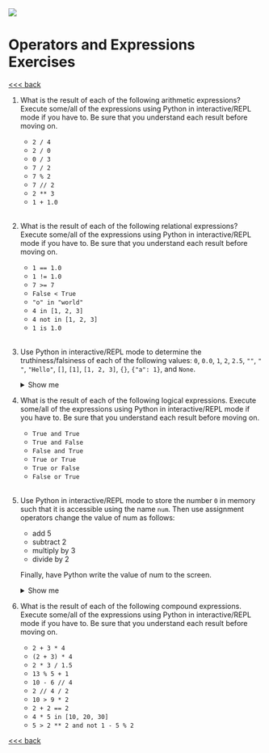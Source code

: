 <img src="https://github.com/stayahead-training/shared/blob/master/stayahead.png" />

# Operators and Expressions Exercises

[<<< back](../README.md)

1. What is the result of each of the following arithmetic expressions? Execute some/all of the expressions using Python in interactive/REPL mode if you have to. Be sure that you understand each result before moving on.

    - `2 / 4`
    - `2 / 0`
    - `0 / 3`
    - `7 / 2`
    - `7 % 2`
    - `7 // 2`
    - `2 ** 3`
    - `1 + 1.0`
    <br />

2. What is the result of each of the following relational expressions? Execute some/all of the expressions using Python in interactive/REPL mode if you have to. Be sure that you understand each result before moving on.

    - `1 == 1.0`
    - `1 != 1.0`
    - `7 >= 7`
    - `False < True`
    - `"o" in "world"`
    - `4 in [1, 2, 3]`
    - `4 not in [1, 2, 3]`
    - `1 is 1.0`
    <br />

3. Use Python in interactive/REPL mode to determine the truthiness/falsiness of each of the following values: `0`, `0.0`, `1`, `2`, `2.5`, `""`, `" "`, `"Hello"`, `[]`, `[1]`, `[1, 2, 3]`, `{}`, `{"a": 1}`, and `None`.<details>
    <summary>Show me</summary>

    ```
    $ python
    >>> bool(0)
    False
    >>> bool(0.0)
    False
    >>> bool(1)
    True
    ...
    ```
</details>

4. What is the result of each of the following logical expressions. Execute some/all of the expressions using Python in interactive/REPL mode if you have to. Be sure that you understand each result before moving on.

    - `True and True`
    - `True and False`
    - `False and True`
    - `True or True`
    - `True or False`
    - `False or True`
    <br />

5. Use Python in interactive/REPL mode to store the number `0` in memory such that it is accessible using the name `num`. Then use assignment operators change the value of num as follows:

    - add 5
    - subtract 2
    - multiply by 3
    - divide by 2

    Finally, have Python write the value of num to the screen.<details>
    <summary>Show me</summary>

    ```
    $ python
    >>> num = 0
    >>> num += 5
    >>> num -= 2
    >>> num *= 3
    >>> num /= 2
    >>> num
    4.5
    >>> exit()
    ```
</details>

6. What is the result of each of the following compound expressions. Execute some/all of the expressions using Python in interactive/REPL mode if you have to. Be sure that you understand each result before moving on.

    - `2 + 3 * 4`
    - `(2 + 3) * 4`
    - `2 * 3 / 1.5`
    - `13 % 5 + 1`
    - `10 - 6 // 4`
    - `2 // 4 / 2`
    - `10 > 9 * 2`
    - `2 + 2 == 2`
    - `4 * 5 in [10, 20, 30]`
    - `5 > 2 ** 2 and not 1 - 5 % 2`

[<<< back](../README.md)